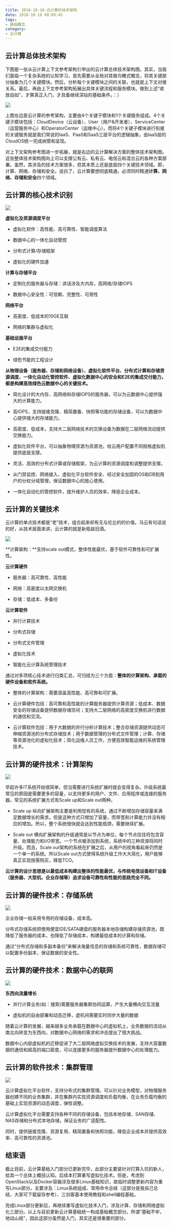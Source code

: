 ```yaml
---
title: 2018-10-10-云计算的技术架构
date: 2018-10-10 00:09:45
tags:
- 基础概念
category:
- 云计算
---
```

## 云计算总体技术架构

下图是一张从云计算上下文参考架构引申出的云计算总体技术架构图。其实，当我们面临一个复杂系统的认知学习，首先需要从全局对其做鸟瞰式概览，将其关键部分抽象为几个关键模块。然后，分析每个关键模块之间的关联，也就是上下文对接关系。最后，再由上下文参考架构拓展出具体关键流程和服务模块。做到上述“收放自如”，才算真正入门，才具备继续深钻的基础条件。：）<!--more-->

![](https://i.loli.net/2019/02/19/5c6ad92c230a4.jpg)

上图左边是云计算的参考架构，主要由4个关键子模块和1个关键服务组成。4个关键子模块包括：CloudDevice（云设备）、User（用户&开发者）、ServiceCenter（运营服务中心）和OperatorCenter（运维中心）。而将4个关键子模块进行衔接的关键服务就是我们常说的IaaS、PaaS和SaaS三层平台的逻辑抽象，由IaaS层的CloudOS统一完成纳管和呈现。

对上下文架构参考图进一步拓展，就是右边的云计算解决方案的整体技术架构图。这张整体技术架构图向上可以支撑公有云、私有云、电信云和混合云的各种方案部署。虽然，其涉及的技术方案很多，但其本质上还是底层四个关键技术领域。即，计算、网络、存储和安全。说白了，云计算要想彻底精通，必须同时精通**计算、网络、存储和安全**四个领域。

## 云计算的核心技术识别

![](https://i.loli.net/2019/02/19/5c6ad96529c75.jpg)

**虚拟化及资源调度平台**

- 虚拟化软件：高性能、高可靠性、智能调度算法

- 数据中心的一体化自动管控

- 分布式计算/存储框架

- 虚拟化的硬件加速

**计算与存储平台**

- 定制化的服务器与存储：讲话涉及大内存，高网络/存储IOPS

- 数据中心安全性：可信赖、完整性、可用性

**网络平台**

- 高密度、低成本的10GE互联

- 网络的集群与虚拟化

**基础设施平台**

- E2E的集成交付能力

- 绿色节能的工程设计


**从物理设备（服务器、存储和网络设备）、虚拟化软件平台、分布式计算和存储资源调度、一体化自动化管控软件、虚拟化数据中心的安全和E2E的集成交付能力，都是构建高效绿色云数据中心的关键技术。**

- 简化设计的大内存、高网络和存储IOPS的服务器，可以为云数据中心提供强大的计算能力。

- 高IOPS，支持链接克隆、精简置备、快照等功能的存储设备，可以为数据中心提供强大的存储能力。

- 高密度、低成本，支持大二层网络技术的交换设备为数据在二层网络流动提供交换能力。

- 虚拟化软件平台，可以抽象物理资源为资源池，给云用户配置不同规格虚拟机提供底层支撑。

- 灵活、高效的分布式计算或存储框架，为云计算的资源调度和调整提供支撑。

- 从门禁监控、网络接入、虚拟化平台软件安全、经过安全加固的OS和DB到用户的分权分域管理，保证数据中心的放心使用。

- 一体化自动化的管控软件，提升维护人员的效率，降低企业成本。

## 云计算的关键技术

云计算的单点技术都是“老”技术，组合起来却有无与伦比的的价值。马云有句话说的好，从技术层面来讲，云计算的就是新瓶装旧酒。

![](https://i.loli.net/2019/02/19/5c6ada3096095.jpg)

**计算架构：**支持scale out模式，整体性能最优，基于软件可靠性和可扩展性。

**云计算硬件**

- 服务器：高可靠性、高性能

- 网络：高密度以太网交换机

- 存储：低成本、多备份

**云计算软件**

- 并行计算技术

- 分布式存储

- 分布式文件管理

- 虚拟化技术

- 智能化云计算系统管理技术

通过对多项核心技术进行归类汇总，可归结为三个方面：**整体的计算架构、承载的硬件设备和软件系统。**

- 整体的计算架构：需要涵盖高性能、高可靠和可扩展。

- 云计算硬件包括：高可靠和高性能的计算服务器提供计算资源；低成本、数据安全的存储设备提供数据存储空间；支持大二层网络的高密度交换机进行数据的通信和交流。

- 云计算软件包括：用于大数据的并行分析计算技术；整合存储资源提供动态可伸缩资源池的分布式存储技术；用于数据管理的分布式文件管理；计算、存储等资源池化的虚拟化技术；简化运维人员工作，方便高效智能运维的系统管理技术。

## 云计算的硬件技术：计算架构

![](https://i.loli.net/2019/02/19/5c6adab8e0aba.jpg)

早起许多IT系统开始很简单，但当需要进行系统扩展时就会变得复杂。升级系统最常见的原因是需要更多的容量，以支持更多的用户、文件、应用程序或连接的服务器。常见的系统扩展方式有Scale up和Scale out两种。

- Scale up 纵向扩展架构主要是利用现有的系统，通过不断增加存储容量来满足数据增长的需求。但是这种方式只增加了容量，而带宽和计算能力并没有相应的增加。所以，整个系统很快就会达到性能瓶颈，需要继续扩展。

- Scale out 横向扩展架构的升级通常是以节点为单位，每个节点往往将包含容量、处理能力和I/O带宽。一个节点被添加到系统，系统中的三种资源将同时升级。而且，Scale out架构的系统在扩展之后，从用户的视角看起来仍然是一个单一的系统。所以Scale out方式使得系统升级工作大大简化，用户能够真正实现按需购买，降低TCO。

**云计算的设计思想是以最低成本构建出整体的性能最优，与传统电信设备和IT设备（服务器、大型机、企业存储等）追求设备可靠性和性能的思路完全不同。**

## 云计算的硬件技术：存储系统

![](https://i.loli.net/2019/02/19/5c6adb2242e07.jpg)

企业存储一般采用专用的存储设备，成本高。

分布式存储系统把使用便宜IDE/SATA硬盘的服务器本地存储构建存储资源池，既降低了服务器的成本，也降低了存储成本，构建最低成本的计算和存储。

通过“分布式存储和多副本备份”来解决海量信息的存储和系统可靠性，数据存储可以配置多份副本，保证数据的安全性。

## 云计算的硬件技术：数据中心的联网

![](https://i.loli.net/2019/02/19/5c6adb4da82c4.jpg)

**东西向流量增长**

- 并行计算业务(如：搜索)需要服务器集群协同运算，产生大量横向交互流量

- 虚拟机的自由部署和动态迁移，虚机间需要实时同步大量的数据

随着云计算的发展，越来越多业务承载在数据中心的虚拟机上，业务数据的流动从南北向转变为东西向，对数据中心网络的需求和冲击提出了很大挑战。

数据中心内部虚拟机的迁移促进了大二层网络虚拟交换技术的发展，支持大容量数据的通信和超高的端口密度，可以连接更多的服务器提升数据中心的处理能力。

## 云计算的软件技术：集群管理

![](https://i.loli.net/2019/02/19/5c6adb8e7b9d7.jpg)

云计算虚拟化平台软件，支持分布式的集群管理。可以针对业务模型，对物理服务器创建不同的业务集群，并在集群内实现资源调度和负载均衡，在业务负载均衡的基础上实现资源的动态调度，弹性调整。

云计算虚拟化平台需要支持各种不同的存储设备，包括本地存储、SAN存储、NAS存储和分布式本地存储，保证业务的广适配性。

同时，提供链接克隆、资源复用、精简置备和快照功能，降低企业成本并提供高效率、高可靠性的资源池。


## 结束语

截止目前，云计算基础入门部分已更新完毕，此部分主要是针对打算入坑的新人，给其一个总体上概括认知。后续本打算重写虚拟化技术。但是，考虑到OpenStack以及Docker容器涉及很多Linux基础知识，故临时调整更新内容为重写Linux部分。主要涉及：Linux系统组成、常用命令总结（这部分是我自己总结，大家可下载留存参考）、三剑客基本使用教程和shell编程基础。

完成Linux部分更新后，再继续重写虚拟化技术入门，涉及计算、存储和网络虚拟化三部分。以上与目前更新云计算基础统一构成基础概念部分。所谓“基础不牢，地动山摇”，因此这部分虽然是入门，其实还是很重要的部分。

